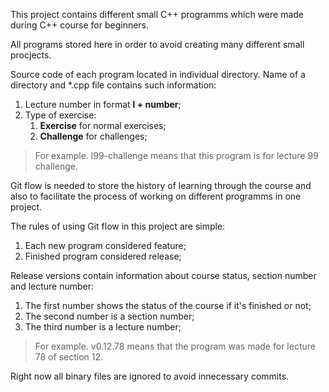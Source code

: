This project contains different small C++ programms which were made during C++ course for beginners.

All programs stored here in order to avoid creating many different small procjects.

Source code of each program located in individual directory. Name of a directory and *.cpp file contains such information:
1. Lecture number in format **l + number**;
2. Type of exercise:
   1. **Exercise** for normal exercises;
   2. **Challenge** for challenges;

> For example. l99-challenge means that this program is for lecture 99 challenge.

Git flow is needed to store the history of learning through the course and also to facilitate the process of working on different programms in one project.

The rules of using Git flow in this project are simple:
1. Each new program considered feature;
2. Finished program considered release;

Release versions contain information about course status, section number and lecture number:
1. The first number shows the status of the course if it's finished or not;
2. The second number is a section number;
3. The third number is a lecture number;

> For example. v0.12.78 means that the program was made for lecture 78 of section 12.

Right now all binary files are ignored to avoid innecessary commits.
